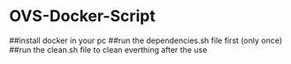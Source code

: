 # OVS-Docker-Script

##install docker in your pc
##run the dependencies.sh file first (only once)
##run the clean.sh file to clean everthing after the use

